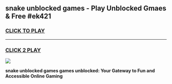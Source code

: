 
## snake unblocked games - Play Unblocked Gmaes & Free #ek421
<h3>
<a href="https://news.freeplayer.one?title=snake_unblocked_games&ref=24F">CLICK TO PLAY</a></h3>
<hr>

<h3>
<a href="https://news.freeplayer.one?title=snake_unblocked_games&ref=24F">CLICK 2 PLAY</a>
  
</h3>

<a href="https://news.freeplayer.one?title=snake_unblocked_games&ref=24F/"><img src="https://clearcache.store/games.png"></a>


**snake unblocked games games unblocked: Your Gateway to Fun and Accessible Online Gaming**
